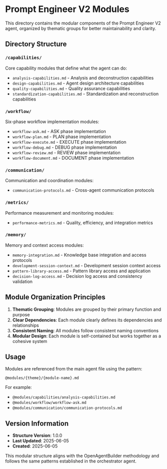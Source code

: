 # Prompt Engineer V2 Modules

This directory contains the modular components of the Prompt Engineer V2 agent, organized by thematic groups for better maintainability and clarity.

## Directory Structure

### `/capabilities/`
Core capability modules that define what the agent can do:
- `analysis-capabilities.md` - Analysis and deconstruction capabilities
- `design-capabilities.md` - Agent design architecture capabilities  
- `quality-capabilities.md` - Quality assurance capabilities
- `standardization-capabilities.md` - Standardization and reconstruction capabilities

### `/workflow/`
Six-phase workflow implementation modules:
- `workflow-ask.md` - ASK phase implementation
- `workflow-plan.md` - PLAN phase implementation
- `workflow-execute.md` - EXECUTE phase implementation
- `workflow-debug.md` - DEBUG phase implementation
- `workflow-review.md` - REVIEW phase implementation
- `workflow-document.md` - DOCUMENT phase implementation

### `/communication/`
Communication and coordination modules:
- `communication-protocols.md` - Cross-agent communication protocols

### `/metrics/`
Performance measurement and monitoring modules:
- `performance-metrics.md` - Quality, efficiency, and integration metrics

### `/memory/`
Memory and context access modules:
- `memory-integration.md` - Knowledge base integration and access protocols
- `development-session-context.md` - Development session context access
- `pattern-library-access.md` - Pattern library access and application
- `decision-log-access.md` - Decision log access and consistency validation

## Module Organization Principles

1. **Thematic Grouping**: Modules are grouped by their primary function and purpose
2. **Clear Dependencies**: Each module clearly defines its dependencies and relationships
3. **Consistent Naming**: All modules follow consistent naming conventions
4. **Modular Design**: Each module is self-contained but works together as a cohesive system

## Usage

Modules are referenced from the main agent file using the pattern:
```
@modules/{theme}/{module-name}.md
```

For example:
- `@modules/capabilities/analysis-capabilities.md`
- `@modules/workflow/workflow-ask.md`
- `@modules/communication/communication-protocols.md`

## Version Information

- **Structure Version**: 1.0.0
- **Last Updated**: 2025-06-05
- **Created**: 2025-06-05

This modular structure aligns with the OpenAgentBuilder methodology and follows the same patterns established in the orchestrator agent.
